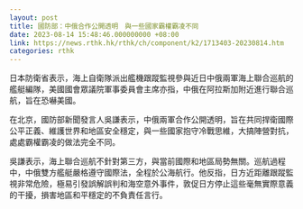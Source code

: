 ```yaml
---
layout: post
title: 國防部：中俄合作公開透明　與一些國家霸權霸凌不同
date: 2023-08-14 15:48:46.000000000 +08:00
link: https://news.rthk.hk/rthk/ch/component/k2/1713403-20230814.htm
categories: rthk
---
```


日本防衛省表示，海上自衛隊派出艦機跟蹤監視參與近日中俄兩軍海上聯合巡航的艦艇編隊，美國國會眾議院軍事委員會主席亦指，中俄在阿拉斯加附近進行聯合巡航，旨在恐嚇美國。

在北京，國防部新聞發言人吳謙表示，中俄兩軍合作公開透明，旨在共同捍衛國際公平正義、維護世界和地區安全穩定，與一些國家抱守冷戰思維，大搞陣營對抗，處處霸權霸凌的做法完全不同。

吳謙表示，海上聯合巡航不針對第三方，與當前國際和地區局勢無關。巡航過程中，中俄雙方艦艇嚴格遵守國際法，全程於公海航行。他反指，日方近距離跟蹤監視非常危險，極易引發誤解誤判和海空意外事件，敦促日方停止這些毫無實際意義的干擾，損害地區和平穩定的不負責任言行。
